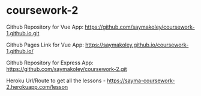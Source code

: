 # coursework-2
 
Github Repository for Vue App:  https://github.com/saymakoley/coursework-1.github.io.git 

Github Pages Link for Vue App: https://saymakoley.github.io/coursework-1.github.io/

Github Repository for Express App: https://github.com/saymakoley/coursework-2.git

Heroku Url/Route to get all the lessons - https://sayma-coursework-2.herokuapp.com/lesson
